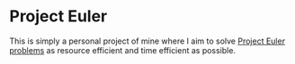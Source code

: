 # Project Euler

This is simply a personal project of mine where I aim to solve [Project Euler problems](https://projecteuler.net/archives) as resource efficient and time efficient as possible.